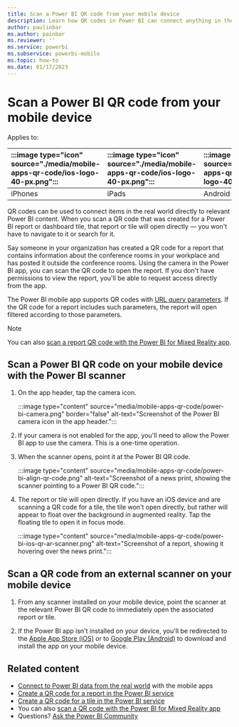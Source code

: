 ```yaml
---
title: Scan a Power BI QR code from your mobile device
description: Learn how QR codes in Power BI can connect anything in the real world directly to related content in the Power BI mobile app for iPhones and Android devices.
author: paulinbar
ms.author: painbar
ms.reviewer: ''
ms.service: powerbi
ms.subservice: powerbi-mobile
ms.topic: how-to
ms.date: 01/17/2023
---
```


# Scan a Power BI QR code from your mobile device

Applies to:

| :::image type="icon" source="./media/mobile-apps-qr-code/ios-logo-40-px.png"::: | :::image type="icon" source="./media/mobile-apps-qr-code/ios-logo-40-px.png"::: | :::image type="icon" source="././media/mobile-apps-qr-code/android-logo-40-px.png"::: | :::image type="icon" source="././media/mobile-apps-qr-code/android-logo-40-px.png"::: |
|:--- |:--- |:--- |:--- |
|iPhones |iPads |Android phones |Android tablets |

QR codes can be used to connect items in the real world directly to relevant Power BI content. When you scan a QR code that was created for a Power BI report or dashboard tile, that report or tile will open directly &mdash; you won't have to navigate to it or search for it.

Say someone in your organization has created a QR code for a report that contains information about the conference rooms in your workplace and has posted it outside the conference rooms. Using the camera in the Power BI app, you can scan the QR code to open the report. If you don't have permissions to view the report, you'll be able to request access directly from the app.

The Power BI mobile app supports QR codes with [URL query parameters](../../collaborate-share/service-url-filters.md). If the QR code for a report includes such parameters, the report will open filtered according to those parameters.

> [!NOTE]
> You can also [scan a report QR code with the Power BI for Mixed Reality app](./mobile-hololens2-app.md#open-reports-with-qr-codes).

## Scan a Power BI QR code on your mobile device with the Power BI scanner

1. On the app header, tap the camera icon.

    :::image type="content" source="media/mobile-apps-qr-code/power-bi-camera.png" border="false" alt-text="Screenshot of the Power BI camera icon in the app header.":::

2. If your camera is not enabled for the app, you'll need to allow the Power BI app to use the camera. This is a one-time operation.

3. When the scanner opens, point it at the Power BI QR code.

    :::image type="content" source="media/mobile-apps-qr-code/power-bi-align-qr-code.png" alt-text="Screenshot of a news print, showing the scanner pointing to a Power BI QR code.":::

4. The report or tile will open directly. If you have an iOS device and are scanning a QR code for a tile, the tile won't open directly, but rather will appear to float over the background in augmented reality. Tap the floating tile to open it in focus mode.

    :::image type="content" source="media/mobile-apps-qr-code/power-bi-ios-qr-ar-scanner.png" alt-text="Screenshot of a report, showing it hovering over the news print.":::

## Scan a QR code from an external scanner on your mobile device

1. From any scanner installed on your mobile device, point the scanner at the relevant Power BI QR code to immediately open the associated report or tile.

2. If the Power BI app isn't installed on your device, you'll be redirected to the [Apple App Store (iOS)](https://go.microsoft.com/fwlink/?LinkId=522062) or to [Google Play (Android)](https://go.microsoft.com/fwlink/?LinkID=544867) to download and install the app on your mobile device.

## Related content

* [Connect to Power BI data from the real world](mobile-apps-data-in-real-world-context.md) with the mobile apps
* [Create a QR code for a report in the Power BI service](../../create-reports/service-create-qr-code-for-report.md)
* [Create a QR code for a tile in the Power BI service](../../create-reports/service-create-qr-code-for-tile.md)
* You can also [scan a QR code with the Power BI for Mixed Reality app](./mobile-hololens2-app.md)
* Questions? [Ask the Power BI Community](https://community.powerbi.com/)
